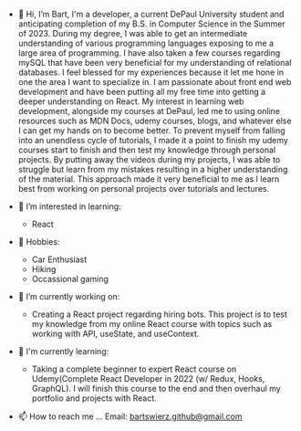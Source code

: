 - 👋 Hi, I’m Bart, I'm a developer, a current DePaul University student and anticipating completion of my B.S. in Computer Science in the Summer of 2023. During my degree, I was able to get an intermediate understanding of various programming languages exposing to me a large area of programming. I have also taken a few courses regarding mySQL that have been very beneficial for my understanding of relational databases. I feel blessed for my experiences because it let me hone in one the area I want to specialize in. I am passionate about front end web development and have been putting all my free time into getting a deeper understanding on React. My interest in learning web development, alongside my courses at DePaul, led me to using online resources such as MDN Docs, udemy courses, blogs, and whatever else I can get my hands on to become better. To prevent myself from falling into an unendless cycle of tutorials, I made it a point to finish my udemy courses start to finish and then test my knowledge through personal projects. By putting away the videos during my projects, I was able to struggle but learn from my mistakes resulting in a higher understanding of the material. This approach made it very beneficial to me as I learn best from working on personal projects over tutorials and lectures. 

- 👀 I’m interested in learning: 
   - React

- 🌱 Hobbies: 
   - Car Enthusiast 
   - Hiking
   - Occassional gaming

- 🌱 I’m currently working on:
   - Creating a React project regarding hiring bots. This project is to test my knowledge from my online React course with topics such as working with API, useState, and useContext.
 
- 💞️ I'm currently learning: 
  - Taking a complete beginner to expert React course on Udemy(Complete React Developer in 2022 (w/ Redux, Hooks, GraphQL). I will finish this course to the end and then overhaul my portfolio and projects with React.
  
- 📫 How to reach me ...
Email: bartswierz.github@gmail.com

<!---
bartswierz/bartswierz is a ✨ special ✨ repository because its `README.md` (this file) appears on your GitHub profile.
You can click the Preview link to take a look at your changes.
--->
